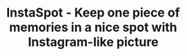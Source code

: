 ---
description: 照片上加框加文字。只不过这个app加的框是清新文艺范的。
layout: post
results:
- primaryGenreName: Photo & Video
  version: '1.0'
  artworkUrl100: http://a1331.phobos.apple.com/us/r1000/063/Purple2/v4/03/f4/a2/03f4a2fa-ea82-2ca1-c498-13cdaf7a492c/mzl.qhsuvrzp.png
  trackViewUrl: https://itunes.apple.com/cn/app/instaspot-keep-one-piece-memories/id633807341?mt=8&uo=4
  artworkUrl60: http://a1936.phobos.apple.com/us/r1000/101/Purple2/v4/40/99/2a/40992a16-f893-e593-e93e-9d4f0c836a8f/Icon.png
  sellerName: Atsushi Takishima
  supportedDevices:
  - iPadMini4G
  - iPadThirdGen4G
  - iPad23G
  - iPadThirdGen
  - iPodTouchourthGen
  - iPadMini
  - iPhone-3GS
  - iPhone5
  - iPad2Wifi
  - iPodTouchFifthGen
  - iPhone4
  - iPhone4S
  - iPadFourthGen4G
  - iPadFourthGen
  genres:
  - 摄影与录像
  - 社交
  trackName: InstaSpot - Keep one piece of memories in a nice spot with Instagram-like
    picture
  description: 'Keep one piece of memories in a nice spot you have visited. 
    Instaspot let you take picture with attractive typographies of the spot
    name.

    You don''t need to type any words. Instaspot gets your location and make
    lists, so you just select the name where you are.

    We hope you to make your original photos with rich frames and filters
    like Instagram.

    You can easily share any SNS and of corse save it your camera roll.

    [FUNCTIONS]

    - Show a typography of a spot name on photos

    - Select where you are in the list, and if not, you can edit the name
    for long pressing

    - Variety of filters and original frames


    - Share any kind of SNS'
  price: 0
  trackId: 633807341
  releaseDate: '2013-05-30T01:43:51Z'
  screenshotUrls:
  - http://a4.mzstatic.com/us/r1000/120/Purple/v4/f1/0c/33/f10c338c-f75a-c784-8578-1d52e992457f/mzl.vqrqiqql.1136x1136-75.jpg
  - http://a1.mzstatic.com/us/r1000/072/Purple2/v4/e0/f8/5c/e0f85c36-4358-77cf-ddbf-27ea5521b0bc/mzl.fnojcyhu.1136x1136-75.jpg
  - http://a2.mzstatic.com/us/r1000/106/Purple2/v4/b7/28/9b/b7289b41-57fc-c2e6-8fe4-abc503f2d78c/mzl.deqknpkz.1136x1136-75.jpg
  - http://a5.mzstatic.com/us/r1000/085/Purple2/v4/a4/a7/b9/a4a7b921-b735-796b-a790-7f7b42bb7113/mzl.vwnogfbb.1136x1136-75.jpg
  - http://a3.mzstatic.com/us/r1000/102/Purple/v4/c3/8a/f4/c38af458-1b1d-b787-10b0-a51e10d46f31/mzl.amwdsqhe.1136x1136-75.jpg
  artistViewUrl: https://itunes.apple.com/cn/artist/becreativebehappy/id481898898?uo=4
  primaryGenreId: 6008
  kind: software
  fileSizeBytes: '35832285'
  bundleId: jp.nanameue.InstaSpot
  trackContentRating: 4+
  artistName: BeCreativeBeHappy
  trackCensoredName: InstaSpot - Keep one piece of memories in a nice spot
    with Instagram-like picture
  isGameCenterEnabled: false
  contentAdvisoryRating: 4+
  languageCodesISO2A:
  - EN
  - JA
  - ZH
  - TH
  - ZH
  - VI
  features: &a []
  wrapperType: software
  artworkUrl512: http://a1331.phobos.apple.com/us/r1000/063/Purple2/v4/03/f4/a2/03f4a2fa-ea82-2ca1-c498-13cdaf7a492c/mzl.qhsuvrzp.png
  formattedPrice: 免费
  artistId: 481898898
  genreIds:
  - '6008'
  - '6005'
  currency: CNY
  ipadScreenshotUrls: *a
category: 摄影与录像
tags: tag1
resultCount: 1
title: InstaSpot - Keep one piece of memories in a nice spot with Instagram-like
  picture

---